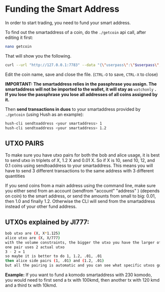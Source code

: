 # Funding the Smart Address

In order to start trading, you need to fund your smart address.

To find out the smartaddress of a coin, do the `./getcoin` api call, after editing it first:

```bash
nano getcoin
```

That will show you the following.

```bash
curl --url "http://127.0.0.1:7783" --data "{\"userpass\":\"$userpass\",\"method\":\"getcoin\",\"coin\":\"NAME_OF_COIN\"}"
```

Edit the coin name, save and close the file. (`CTRL-O` to save, `CTRL-X` to close)

**IMPORTANT: The smartaddress relies in the passphrase you assign. The smartaddress will not be imported to the wallet, it will stay as** `watchonly` **. If you lose the passphrase you lose all addresses of all coins assigned by it.**

Then **send transactions in duos** to your smartaddress provided by `./getcoin` (using Hush as an example):

```bash
hush-cli sendtoaddress <your smartaddress> 1
hush-cli sendtoaddress <your smartaddress> 1.2
```

## UTXO PAIRS

To make sure you have utxo pairs for both the bob and alice usage, it is best to send utxo in triplets of X, 1.2 X and 0.01 X. So if X is 10, send 10, 12, and 0.1 coins using sendtoaddress to your smartaddress. This means you will have to send 3 different transactions to the same address with 3 different quantities

If you send coins from a main address using the command line, make sure you either send from an account (sendfrom "account" "address" ) (depends on coin) to the smart address, or send the amounts from small to big: 0.01, then 1.0 and finally 1.2. Otherwise the CLI will send from the smartaddress instead of your other fund address.

## UTXOs explained by Jl777:

```bash
bob utxo are (X, X*1.125)
alice utxo are (X, X/777)
with the volume constraints, the bigger the utxo you have the larger offers you can handle
one pair uses 2 actual utxo
3 - 2 = 1
so maybe it is better to do 1, 1.2, .01, .01
then alice side pairs (1, .01) and (1.2, .01)
but all the pairing is automatic and you can see what specific utxos got paired with inventory command
```

**Example:**
If you want to fund a komodo smartaddress with 230 komodo, you would need to first send a tx with 100kmd, then another tx with 120 kmd and a third tx with 10kmd.
